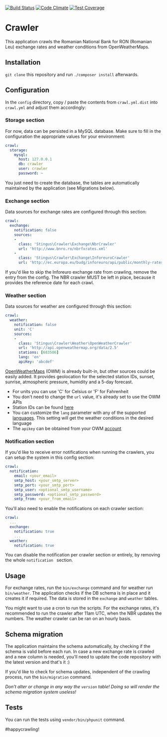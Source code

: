 [![Build Status](https://travis-ci.org/stingus/crawler.svg?branch=master)](https://travis-ci.org/stingus/crawler)
[![Code Climate](https://codeclimate.com/github/stingus/crawler/badges/gpa.svg)](https://codeclimate.com/github/stingus/crawler)
[![Test Coverage](https://codeclimate.com/github/stingus/crawler/badges/coverage.svg)](https://codeclimate.com/github/stingus/crawler/coverage)

# Crawler
This application crawls the Romanian National Bank for RON (Romanian Leu) exchange rates and weather conditions from OpenWeatherMaps.

## Installation
`git clone` this repository and run `./composer install` afterwards.

## Configuration
In the `config` directory, copy / paste the contents from `crawl.yml.dist` into `crawl.yml` and adjust them accordingly:

### Storage section
For now, data can be persisted in a MySQL database. Make sure to fill in the configuration the appropriate values for
your environment:
```yaml
crawl:
  storage:
    mysql:
      host: 127.0.0.1
      db: crawler
      user: crawler
      password: ~
```
You just need to create the database, the tables are automatically maintained by the application (see Migrations below).

### Exchange section
Data sources for exchange rates are configured through this section:
```yaml
crawl:
  exchange:
    notification: false
    sources:
    -
      class: 'Stingus\Crawler\Exchange\NbrCrawler'
      url: 'http://www.bnro.ro/nbrfxrates.xml'
    -
      class: 'Stingus\Crawler\Exchange\InforeuroCrawler'
      url: 'http://ec.europa.eu/budg/inforeuro/api/public/monthly-rates'
```
If you'd like to skip the Inforeuro exchange rate from crawling, remove the entry from the config. The NBR crawler
MUST be left in place, because it provides the reference date for each crawl.

### Weather section
Data sources for weather are configured through this section:
```yaml
crawl:
  weather:
    notification: false
    unit: 'C'
    sources:
    -
      class: 'Stingus\Crawler\Weather\OpenWeatherCrawler'
      url: 'http://api.openweathermap.org/data/2.5'
      stations: [683506]
      lang: 'en'
      apiKey: 'abcdef'
```
[OpenWeatherMaps](https://openweathermap.org) (OWM) is already built-in, but other sources could be easily added.
It provides geolocation for the selected station IDs, sunset, sunrise, atmospheric pressure, humidity and a 5-day forecast.

- For units you can use 'C' for Celsius or 'F' for Fahrenheit
- You don't need to change the `url` value, it's already set to use the OWM APIs
- Station IDs can be found [here](http://bulk.openweathermap.org/sample/)
- You can customize the `lang` parameter with any of the supported [languages](https://openweathermap.org/forecast5#multi).
This setting will get the weather conditions in the desired language
- The `apikey` can be obtained from your OWM [account](https://home.openweathermap.org/api_keys)

### Notification section
If you'd like to receive error notifications when running the crawlers, you can setup the system in this config section:
```yaml
crawl:
  notification:
    email: <your_email>
    smtp_host: <your_smtp_server>
    smtp_port: <your_smtp_port>
    smtp_user: <optional_smtp_username>
    smtp_password: <optional_smtp_password>
    smtp_from: <your_from_email>
```
You'll also need to enable the notifications on each crawler section:
```yaml
crawl:
  ...
  exchange:
    notification: true
    ...
  weather:
    notification: true
```
You can disable the notification per crawler section or entirely, by removing the whole `notification ` section. 

## Usage
For exchange rates, run the `bin/exchange` command and for weather run `bin/weather`.
The application checks if the DB schema is in place and it creates it if required.
The data is stored in the `exchange` and `weather` tables.

You might want to use a cron to run the scripts. For the exchange rates, it's recommended to run the crawler after
11am UTC, when the NBR updates the numbers. The weather crawler can be ran on an hourly basis.

## Schema migration
The application maintains the schema automatically, by checking if the schema is valid before each run.
In case a new exchange rate is crawled and a new column is needed, you'll need to update the code repository
with the latest version and that's it :)

If you'd like to check for schema updates, independent of the crawling process, run the `bin/migration` command.

*Don't alter or change in any way the `version` table! Doing so will render the schema migration system useless!*

## Tests
You can run the tests using `vendor/bin/phpunit` command.

#happycrawling!
